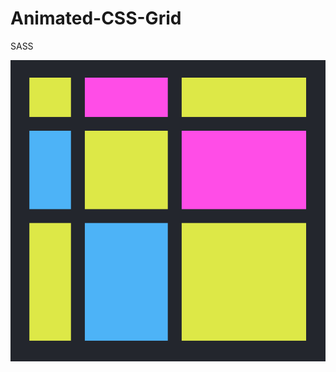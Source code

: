 # Animated-CSS-Grid
SASS

![Animated-Grid-Style](https://github.com/dianavile/Animated-CSS-Grid/blob/master/Animated-Grid-Style.PNG)
